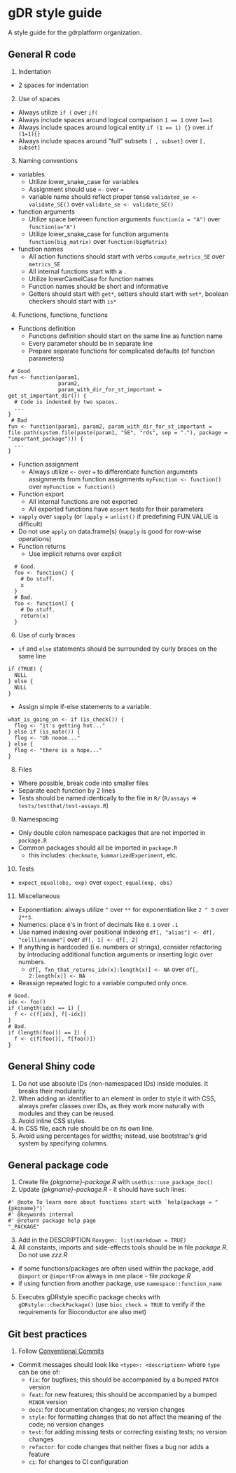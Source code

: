 # gDR style guide
A style guide for the gdrplatform organization.

## General R code

1. Indentation
  * 2 spaces for indentation
2. Use of spaces
  * Always utilize `if (` over `if(`
  * Always include spaces around logical comparison `1 == 1` over `1==1`
  * Always include spaces around logical entity `if (1 == 1) {}` over `if (1=1){}`
  * Always include spaces around "full" subsets `[ , subset]` over `[, subset]`
3. Naming conventions
  * variables
    * Utilize lower_snake_case for variables
    * Assignment should use `<-` over `=`
    * variable name should reflect proper tense `validated_se <- validate_SE()` over `validate_se <- validate_SE()`
  * function arguments
    * Utilize space between function arguments `function(a = "A")` over `function(a="A")`
    * Utilize lower_snake_case for function arguments `function(big_matrix)` over `function(bigMatrix)`
  * function names
    * All action functions should start with verbs `compute_metrics_SE` over `metrics_SE`
    * All internal functions start with a `.`
    * Utilize lowerCamelCase for function names
    * Function names should be short and informative
    * Getters should start with `get*`, setters should start with `set*`, boolean checkers should start with `is*`
4. Functions, functions, functions
  * Functions definition
    * Functions definition should start on the same line as function name
    * Every parameter should be in separate line
    * Prepare separate functions for complicated defaults (of function parameters)
```{r}
 # Good
fun <- function(param1,
                param2,
                param_with_dir_for_st_important = get_st_important_dir()) {
  # Code is indented by two spaces.
  ...
}
 # Bad
fun <- function(param1, param2, param_with_dir_for_st_important = file.path(system.file(paste(param1, "SE", "rds", sep = "."), package = "important_package"))) {
  ...
}
```

  * Function assignment
    * Always utilize `<-` over `=` to differentiate function arguments assignments from function assignments `myFunction <- function()` over `myFunction = function()`
  * Function export
    * All internal functions are not exported
    * All exported functions have `assert` tests for their parameters
  * `vapply` over `sapply` (or `lapply` + `unlist()` if predefining FUN.VALUE is difficult)
  * Do not use `apply` on data.frame(s) (`mapply` is good for row-wise operations) 
  * Function returns
    * Use implicit returns over explicit
```
  # Good.
  foo <- function() {
    # Do stuff.
    x
  }
  # Bad.
  foo <- function() {
    # Do stuff.
    return(x)
  }
```
6. Use of curly braces
  * `if` and `else` statements should be surrounded by curly braces on the same line

```{r}
if (TRUE) {
  NULL
} else {
  NULL
}
```

  * Assign simple if-else statements to a variable.
```{r}
what_is_going_on <- if (is_check()) {
  flog <- "it's getting hot..."
} else if (is_mate()) {
  flog <- "Oh noooo..."
} else {
  flog <- "there is a hope..."
}
```

8. Files
  * Where possible, break code into smaller files
  * Separate each function by 2 lines
  * Tests should be named identically to the file in `R/` (`R/assays` => `tests/testthat/test-assays.R`)
9. Namespacing
  * Only double colon namespace packages that are not imported in `package.R`
  * Common packages should all be imported in `package.R`
    + this includes: `checkmate`, `SummarizedExperiment`, etc.
10. Tests
  * `expect_equal(obs, exp)` over `expect_equal(exp, obs)`
11. Miscellaneous
  * Exponentiation: always utilize `^` over `**` for exponentiation like `2 ^ 3` over `2**3`.
  * Numerics: place `0`'s in front of decimals like `0.1` over `.1`
  * Use named indexing over positional indexing `df[, "alias"] <- df[, "celllinename"]` over `df[, 1] <- df[, 2]`
  * If anything is hardcoded (i.e. numbers or strings), consider refactoring by introducing additional function arguments or inserting logic over numbers.
    * `df[, fxn_that_returns_idx(x):length(x)] <- NA` over `df[, 2:length(x)] <- NA`
  * Reassign repeated logic to a variable computed only once.
```
# Good.
idx <- foo()
if (length(idx) == 1) {
  f <- c(f[idx], f[-idx])
}
# Bad.
if (length(foo()) == 1) {
  f <- c(f[foo()], f[foo()])
}
```

## General Shiny code
1. Do not use absolute IDs (non-namespaced IDs) inside modules. It breaks their modularity.
2. When adding an identifier to an element in order to style it with CSS, always prefer classes over IDs, as they work more naturally with modules and they can be reused.
3. Avoid inline CSS styles.
4. In CSS file, each rule should be on its own line.
5. Avoid using percentages for widths; instead, use bootstrap's grid system by specifying columns.

## General package code
1. Create file _{pkgname}-package.R_ with `usethis::use_package_doc()`
2. Update _{pkgname}-package.R_ - it should have such lines:
```
#' @note To learn more about functions start with `help(package = "{pkgname}")` 
#' @keywords internal
#' @return package help page
"_PACKAGE"
```
3. Add in the DESCRIPTION `Roxygen: list(markdown = TRUE)`
4. All constants, imports and side-effects tools should be in file _package.R_. Do not use _zzz.R_
  * if some functions/packages are often used within the package, add `@import` or `@importFrom` always in one place - file _package.R_
  * if using function from another package, use `namespace::function_name`
5. Executes gDRstyle specific package checks with `gDRstyle::checkPackage()` (use `bioc_check = TRUE` to verify
if the requirements for Bioconductor are also met)

## Git best practices
1. Follow [Conventional Commits](https://www.conventionalcommits.org/en/v1.0.0/)
  * Commit messages should look like `<type>: <description>` where `type` can be one of:
    * `fix`: for bugfixes; this should be accompanied by a bumped `PATCH` version
    * `feat`: for new features; this should be accompanied by a bumped `MINOR` version
    * `docs`: for documentation changes; no version changes
    * `style`: for formatting changes that do not affect the meaning of the code; no version changes
    * `test`: for adding missing tests or correcting existing tests; no version changes
    * `refactor`: for code changes that neither fixes a bug nor adds a feature
    * `ci`: for changes to CI configuration
